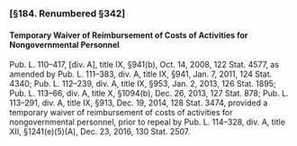 ### [§184. Renumbered §342] ###

#### Temporary Waiver of Reimbursement of Costs of Activities for Nongovernmental Personnel ####

Pub. L. 110–417, [div. A], title IX, §941(b), Oct. 14, 2008, 122 Stat. 4577, as amended by Pub. L. 111–383, div. A, title IX, §941, Jan. 7, 2011, 124 Stat. 4340; Pub. L. 112–239, div. A, title IX, §953, Jan. 2, 2013, 126 Stat. 1895; Pub. L. 113–66, div. A, title X, §1094(b), Dec. 26, 2013, 127 Stat. 878; Pub. L. 113–291, div. A, title IX, §913, Dec. 19, 2014, 128 Stat. 3474, provided a temporary waiver of reimbursement of costs of activities for nongovernmental personnel, prior to repeal by Pub. L. 114–328, div. A, title XII, §1241(e)(5)(A), Dec. 23, 2016, 130 Stat. 2507.